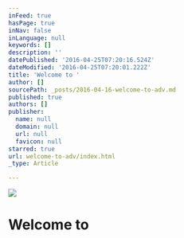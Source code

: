 ```yaml
---
inFeed: true
hasPage: true
inNav: false
inLanguage: null
keywords: []
description: ''
datePublished: '2016-04-25T07:20:16.524Z'
dateModified: '2016-04-25T07:20:01.222Z'
title: 'Welcome to '
author: []
sourcePath: _posts/2016-04-16-welcome-to-adv.md
published: true
authors: []
publisher:
  name: null
  domain: null
  url: null
  favicon: null
starred: true
url: welcome-to-adv/index.html
_type: Article

---
```

![](https://the-grid-user-content.s3-us-west-2.amazonaws.com/9d87e667-76f5-4de5-b10e-caed3c2a5216.png)

# Welcome to